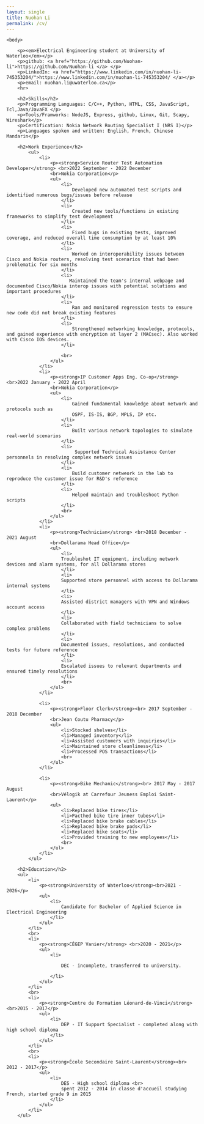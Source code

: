 ```yaml
---
layout: single
title: Nuohan Li
permalink: /cv/	
---
```

<html>
    <head>
        <meta charset="utf-8">
        <title>Nuohan Li</title>
        <link rel="stylesheet" href="../styling/style_personal_site.css">
        <link rel="icon" href="../pictures/favicon/favicon.ico">
    </head>

    <body>
        
        <p><em>Electrical Engineering student at University of Waterloo</em></p>
        <p>github: <a href="https://github.com/Nuohan-li">https://github.com/Nuohan-li </a> </p>
        <p>LinkedIn: <a href="https://www.linkedin.com/in/nuohan-li-745353204/">https://www.linkedin.com/in/nuohan-li-745353204/ </a></p>
        <p>email: nuohan.li@uwaterloo.ca</p>
        <hr>

        <h2>Skills</h2>
        <p>Programming Languages: C/C++, Python, HTML, CSS, JavaScript, Tcl,Java/JavaFX </p>
        <p>Tools/Framworks: NodeJS, Express, github, Linux, Git, Scapy, Wireshark</p>
        <p>Certification: Nokia Network Routing Specialist I (NRS I)</p>
        <p>Languages spoken and written: English, French, Chinese Mandarin</p>

        <h2>Work Experience</h2>
            <ul>
                <li>
                    <p><strong>Service Router Test Automation Developer</strong> <br>2022 September - 2022 December
                    <br>Nokia Corporation</p>
                    <ul>
                        <li>
                            Developed new automated test scripts and identified numerous bugs/issues before release 
                        </li>
                        <li>
                            Created new tools/functions in existing frameworks to simplify test development
                        </li>
                        <li>
                            Fixed bugs in existing tests, improved coverage, and reduced overall time consumption by at least 10%
                        </li>
                        <li> 
                            Worked on interoperability issues between Cisco and Nokia routers, resolving test scenarios that had been problematic for six months
                        </li>
                        <li> 
                           Maintained the team's internal webpage and documented Cisco/Nokia interop issues with potential solutions and important procedures
                        </li>
                        <li> 
                            Ran and monitored regression tests to ensure new code did not break existing features
                        </li>
                        <li> 
                            Strengthened networking knowledge, protocols, and gained experience with encryption at layer 2 (MACsec). Also worked with Cisco IOS devices.
                        </li>
                        
                        <br>
                    </ul>
                </li>
                <li>
                    <p><strong>IP Customer Apps Eng. Co-op</strong> <br>2022 January - 2022 April
                    <br>Nokia Corporation</p>
                    <ul>
                        <li>
                            Gained fundamental knowledge about network and  protocols such as
                            OSPF, IS-IS, BGP, MPLS, IP etc. 
                        </li>
                        <li>
                            Built various network topologies to simulate real-world scenarios
                        </li>
                        <li>
                             Supported Technical Assistance Center personnels in resolving complex network issues
                        </li>
                        <li> 
                            Build customer netweork in the lab to reproduce the customer issue for R&D's reference
                        </li>
                        <li> 
                            Helped maintain and troubleshoot Python scripts
                        </li>
                        <br>
                    </ul>
                </li>
                <li>
                    <p><strong>Technician</strong> <br>2018 December - 2021 August
                    <br>Dollarama Head Office</p>
                    <ul>
                        <li>
                        Troubleshot IT equipment, including network devices and alarm systems, for all Dollarama stores
                        </li>
                        <li>
                        Supported store personnel with access to Dollarama internal systems
                        </li>
                        <li>
                        Assisted district managers with VPN and Windows account access
                        </li>
                        <li>
                        Collaborated with field technicians to solve complex problems
                        </li>
                        <li>
                        Documented issues, resolutions, and conducted tests for future reference
                        </li>
                        <li>
                        Escalated issues to relevant departments and ensured timely resolutions
                        </li>
                        <br>
                    </ul>
                </li>

                <li>
                    <p><strong>Floor Clerk</strong><br> 2017 September - 2018 December
                    <br>Jean Coutu Pharmacy</p>
                    <ul>
                        <li>Stocked shelves</li>
                        <li>Managed inventory</li>
                        <li>Assisted customers with inquiries</li>
                        <li>Maintained store cleanliness</li>
                        <li>Processed POS transactions</li>
                        <br>
                    </ul>
                </li>

                <li>
                    <p><strong>Bike Mechanic</strong><br> 2017 May - 2017 August
                    <br>Vélogik at Carrefour Jeuness Emploi Saint-Laurent</p>
                    <ul>
                        <li>Replaced bike tires</li>
                        <li>Pacthed bike tire inner tubes</li>
                        <li>Replaced bike brake cables</li>
                        <li>Replaced bike brake pads</li>
                        <li>Replaced bike seats</li>
                        <li>Provided training to new employees</li>
                        <br>
                    </ul>
                </li>
            </ul>
        
        <h2>Education</h2>
        <ul>
            <li>
                <p><strong>University of Waterloo</strong><br>2021 - 2026</p>
                <ul>
                    <li>
                        Candidate for Bachelor of Applied Science in Electrical Engineering
                    </li>
                </ul>
            </li>
            <br>
            <li>
                <p><strong>CÉGEP Vanier</strong> <br>2020 - 2021</p>
                <ul>
                    <li>
                        
                        DEC - incomplete, transferred to university. 
                        
                    </li>
                </ul>
            </li>
            <br>
            <li>
                <p><strong>Centre de Formation Léonard-de-Vinci</strong><br>2015 - 2017</p>
                <ul>
                    <li>
                        DEP - IT Support Specialist - completed along with high school diploma
                    </li>
                </ul>
            </li>
            <br>
            <li>
                <p><strong>École Secondaire Saint-Laurent</strong><br> 2012 - 2017</p>
                <ul>
                    <li>
                        DES - High school diploma <br>
                        spent 2012 - 2014 in classe d'accueil studying French, started grade 9 in 2015
                    </li>
                </ul>
            </li>
        </ul>
